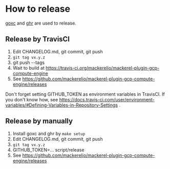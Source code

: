 # How to release

[goxc](https://github.com/laher/goxc) and [ghr](https://github.com/tcnksm/ghr) are used to release.

## Release by TravisCI

1. Edit CHANGELOG.md, git commit, git push
2. `git tag vx.y.z`
3. git push --tags
4. Wait to build at https://travis-ci.org/mackerelio/mackerel-plugin-gcp-compute-engine
5. See https://github.com/mackerelio/mackerel-plugin-gcp-compute-engine/releases

Don't forget setting GITHUB_TOKEN as environment variables in TravisCI.  If you don't know how, see https://docs.travis-ci.com/user/environment-variables/#Defining-Variables-in-Repository-Settings .

## Release by manually

1. Install goxc and ghr by `make setup`
2. Edit CHANGELOG.md, git commit, git push
3. `git tag vx.y.z`
4. GITHUB_TOKEN=... script/release
5. See https://github.com/mackerelio/mackerel-plugin-gcp-compute-engine/releases
